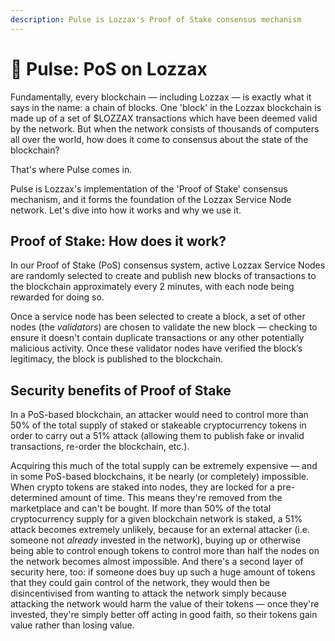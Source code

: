 ```yaml
---
description: Pulse is Lozzax's Proof of Stake consensus mechanism
---
```


# 💓 Pulse: PoS on Lozzax

Fundamentally, every blockchain — including Lozzax — is exactly what it says in the name: a chain of blocks. One 'block' in the Lozzax blockchain is made up of a set of $LOZZAX transactions which have been deemed valid by the network. But when the network consists of thousands of computers all over the world, how does it come to consensus about the state of the blockchain?

That's where Pulse comes in.

Pulse is Lozzax's implementation of the 'Proof of Stake' consensus mechanism, and it forms the foundation of the Lozzax Service Node network. Let's dive into how it works and why we use it.

## Proof of Stake: How does it work?

In our Proof of Stake \(PoS\) consensus system, active Lozzax Service Nodes are randomly selected to create and publish new blocks of transactions to the blockchain approximately every 2 minutes, with each node being rewarded for doing so.

Once a service node has been selected to create a block, a set of other nodes \(the _validators_\) are chosen to validate the new block — checking to ensure it doesn't contain duplicate transactions or any other potentially malicious activity. Once these validator nodes have verified the block’s legitimacy, the block is published to the blockchain.

## Security benefits of Proof of Stake

In a PoS-based blockchain, an attacker would need to control more than 50% of the total supply of staked or stakeable cryptocurrency tokens in order to carry out a 51% attack \(allowing them to publish fake or invalid transactions, re-order the blockchain, etc.\).

Acquiring this much of the total supply can be extremely expensive — and in some PoS-based blockchains, it be nearly \(or completely\) impossible. When crypto tokens are staked into nodes, they are locked for a pre-determined amount of time. This means they're removed from the marketplace and can't be bought. If more than 50% of the total cryptocurrency supply for a given blockchain network is staked, a 51% attack becomes extremely unlikely, because for an external attacker \(i.e. someone not _already_ invested in the network\), buying up or otherwise being able to control enough tokens to control more than half the nodes on the network becomes almost impossible. And there's a second layer of security here, too: if someone does buy up such a huge amount of tokens that they could gain control of the network, they would then be disincentivised from wanting to attack the network simply because attacking the network would harm the value of their tokens — once they're invested, they're simply better off acting in good faith, so their tokens gain value rather than losing value.

